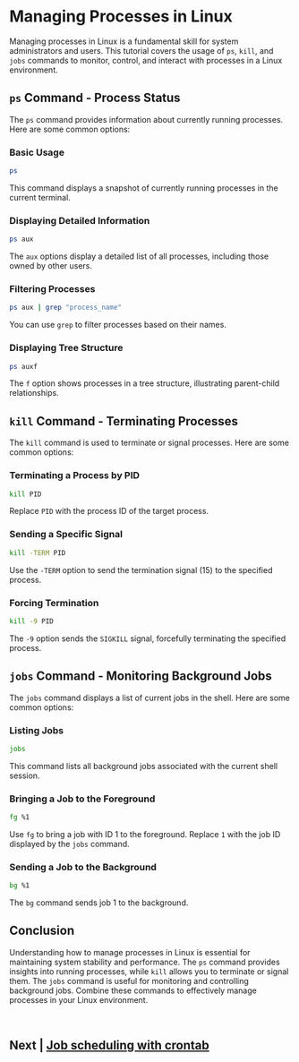 
# Managing Processes in Linux

Managing processes in Linux is a fundamental skill for system administrators and users. This tutorial covers the usage of `ps`, `kill`, and `jobs` commands to monitor, control, and interact with processes in a Linux environment.

## `ps` Command - Process Status

The `ps` command provides information about currently running processes. Here are some common options:

### Basic Usage

```bash
ps
```

This command displays a snapshot of currently running processes in the current terminal.

### Displaying Detailed Information

```bash
ps aux
```

The `aux` options display a detailed list of all processes, including those owned by other users.

### Filtering Processes

```bash
ps aux | grep "process_name"
```

You can use `grep` to filter processes based on their names.

### Displaying Tree Structure

```bash
ps auxf
```

The `f` option shows processes in a tree structure, illustrating parent-child relationships.

## `kill` Command - Terminating Processes

The `kill` command is used to terminate or signal processes. Here are some common options:

### Terminating a Process by PID

```bash
kill PID
```

Replace `PID` with the process ID of the target process.

### Sending a Specific Signal

```bash
kill -TERM PID
```

Use the `-TERM` option to send the termination signal (15) to the specified process.

### Forcing Termination

```bash
kill -9 PID
```

The `-9` option sends the `SIGKILL` signal, forcefully terminating the specified process.

## `jobs` Command - Monitoring Background Jobs

The `jobs` command displays a list of current jobs in the shell. Here are some common options:

### Listing Jobs

```bash
jobs
```

This command lists all background jobs associated with the current shell session.

### Bringing a Job to the Foreground

```bash
fg %1
```

Use `fg` to bring a job with ID 1 to the foreground. Replace `1` with the job ID displayed by the `jobs` command.

### Sending a Job to the Background

```bash
bg %1
```

The `bg` command sends job 1 to the background.

## Conclusion

Understanding how to manage processes in Linux is essential for maintaining system stability and performance. The `ps` command provides insights into running processes, while `kill` allows you to terminate or signal them. The `jobs` command is useful for monitoring and controlling background jobs. Combine these commands to effectively manage processes in your Linux environment.


<br>

## Next | [Job scheduling with crontab](https://github.com/lioneltchami/shell-scripting-tutorial/blob/main/Tutorial-Files/14.Advanced-Scripting-Techniques/02.Job_scheduling_with_cron.md)
